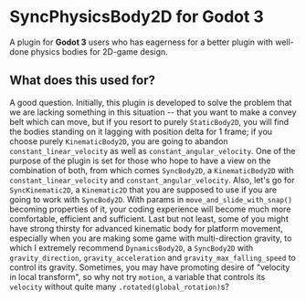 # SyncPhysicsBody2D for Godot 3
 A plugin for **Godot 3** users who has eagerness for a better plugin with well-done physics bodies for 2D-game design.
 
 ## What does this used for?
 A good question. Initially, this plugin is developed to solve the problem that we are lacking something in this situation -- that you want to make a convey belt which can move, but if you resort to purely `StaticBody2D`, you will find the bodies standing on it lagging with position delta for 1 frame; if you choose purely `KinematicBody2D`, you are going to abandon `constant_linear_velocity` as well as `constant_angular_velocity`. One of the purpose of the plugin is set for those who hope to have a view on the combination of both, from which comes `SyncBody2D`, a `KinematicBody2D` with `constant_linear_velocity` and `constant_angular_velocity`.
 Also, let's go for `SyncKinematic2D`, a `Kinematic2D` that you are supposed to use if you are going to work with `SyncBody2D`. With params in `move_and_slide_with_snap()` becoming properties of it, your coding experience will become much more comfortable, efficient and sufficient.
 Last but not least, some of you might have strong thirsty for advanced kinematic body for platform movement, especially when you are making some game with multi-direction gravity, to which I extremely recommend `DynamicsBody2D`, a `SyncBody2D` with `gravity_direction`, `gravity_acceleration` and `gravity_max_falling_speed` to control its gravity. Sometimes, you may have promoting desire of "velocity in local transform", so why not try `motion`, a variable that controls its `velocity` without quite many `.rotated(global_rotation)`s?
